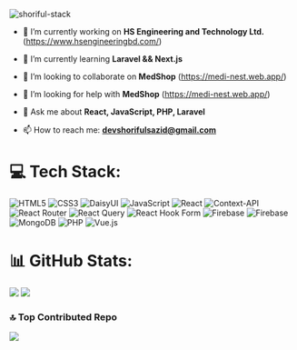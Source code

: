 <p><img src="https://i.ibb.co/cbtrxLf/github-header-image-1.png" alt="shoriful-stack" /></p>



- 🔭 I’m currently working on **HS Engineering and Technology Ltd.** (https://www.hsengineeringbd.com/)

- 🌱 I’m currently learning **Laravel && Next.js**

- 👯 I’m looking to collaborate on **MedShop** (https://medi-nest.web.app/)

- 🤝 I’m looking for help with **MedShop** (https://medi-nest.web.app/)

- 💬 Ask me about **React, JavaScript, PHP, Laravel**

- 📫 How to reach me: **devshorifulsazid@gmail.com**

# 💻 Tech Stack:
![HTML5](https://img.shields.io/badge/html5-%23E34F26.svg?style=for-the-badge&logo=html5&logoColor=white) ![CSS3](https://img.shields.io/badge/css3-%231572B6.svg?style=for-the-badge&logo=css3&logoColor=white) ![DaisyUI](https://img.shields.io/badge/daisyui-5A0EF8?style=for-the-badge&logo=daisyui&logoColor=white) ![JavaScript](https://img.shields.io/badge/javascript-%23323330.svg?style=for-the-badge&logo=javascript&logoColor=%23F7DF1E)
![React](https://img.shields.io/badge/react-%2320232a.svg?style=for-the-badge&logo=react&logoColor=%2361DAFB) ![Context-API](https://img.shields.io/badge/Context--Api-000000?style=for-the-badge&logo=react) ![React Router](https://img.shields.io/badge/React_Router-CA4245?style=for-the-badge&logo=react-router&logoColor=white) ![React Query](https://img.shields.io/badge/-React%20Query-FF4154?style=for-the-badge&logo=react%20query&logoColor=white) ![React Hook Form](https://img.shields.io/badge/React%20Hook%20Form-%23EC5990.svg?style=for-the-badge&logo=reacthookform&logoColor=white) ![Firebase](https://img.shields.io/badge/firebase-%23039BE5.svg?style=for-the-badge&logo=firebase) ![Firebase](https://img.shields.io/badge/firebase-a08021?style=for-the-badge&logo=firebase&logoColor=ffcd34) ![MongoDB](https://img.shields.io/badge/MongoDB-%234ea94b.svg?style=for-the-badge&logo=mongodb&logoColor=white) ![PHP](https://img.shields.io/badge/php-%23777BB4.svg?style=for-the-badge&logo=php&logoColor=white) ![Vue.js](https://img.shields.io/badge/vue.js-%2335495e.svg?style=for-the-badge&logo=vuedotjs&logoColor=%234FC08D)

# 📊 GitHub Stats:
![](https://github-readme-stats.vercel.app/api/top-langs/?username=shoriful-stack&theme=neon&hide_border=false&include_all_commits=true&count_private=true&layout=compact)
![](https://github-readme-streak-stats.herokuapp.com/?user=shoriful-stack&theme=neon&hide_border=false)


### 🔝 Top Contributed Repo
![](https://github-contributor-stats.vercel.app/api?username=shoriful-stack&limit=5&theme=dark&combine_all_yearly_contributions=true)

<!-- Proudly created with GPRM ( https://gprm.itsvg.in ) -->
